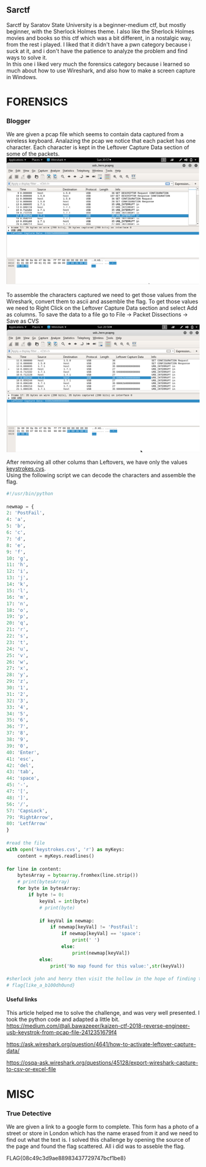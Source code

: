 ## Sarctf  

Sarctf  by Saratov State University is a beginner-medium ctf, but mostly beginner, with the Sherlock Holmes theme. I also like the Sherlock Holmes movies and books
so this ctf which was a bit different, in a nostalgic way, from the rest i played. I liked that it didn't have a pwn category because i suck 
at it, and i don't have the patience to analyze the problem and find ways to solve it.  
In this one i liked very much the forensics category because i learned so much about how to use Wireshark, and also how to make a screen capture
in Windows.


# **FORENSICS**

### Blogger


We are given a pcap file which seems to contain data captured from a wireless keyboard.
Analazing the pcap we notice that each packet has one character. Each character is kept in the Leftover Capture Data section of some of the packets.  
![alt text](https://github.com/Alex-Stinga/CTF/blob/master/2020/sarctf/blogger/sarctf_blogger_2.png)

To assemble the characters captured we need to get those values from the Wireshark, convert them to ascii and assemble the flag.
To get those values we need to Right Click on the Leftover Capture Data section and select Add as columns. To save the data to a file go to File -> Packet Dissections -> Save as CVS
![alt text](https://github.com/Alex-Stinga/CTF/blob/master/2020/sarctf/blogger/sarctf_blogger1.png)

After removing all other colums than Leftovers, we have only the values [keystrokes.cvs](https://github.com/Alex-Stinga/CTF/blob/master/2020/sarctf/blogger/keystrokes.cvs).  
Using the following script we can decode the characters and assemble the flag.  

```python
#!/usr/bin/python

newmap = {
2: 'PostFail',
4: 'a',
5: 'b',
6: 'c',
7: 'd',
8: 'e',
9: 'f',
10: 'g',
11: 'h',
12: 'i',
13: 'j',
14: 'k',
15: 'l',
16: 'm',
17: 'n',
18: 'o',
19: 'p',
20: 'q',
21: 'r',
22: 's',
23: 't',
24: 'u',
25: 'v',
26: 'w',
27: 'x',
28: 'y',
29: 'z',
30: '1',
31: '2',
32: '3',
33: '4',
34: '5',
35: '6',
36: '7',
37: '8',
38: '9',
39: '0',
40: 'Enter',
41: 'esc',
42: 'del',
43: 'tab',
44: 'space',
45: '-',
47: '[',
48: ']',
56: '/',
57: 'CapsLock',
79: 'RightArrow',
80: 'LetfArrow'
}

#read the file
with open('keystrokes.cvs', 'r') as myKeys:
	content = myKeys.readlines()
		
for line in content:
	bytesArray = bytearray.fromhex(line.strip())
	# print(bytesArray)
	for byte in bytesArray:
		if byte != 0:
			keyVal = int(byte)		
			# print(byte)

			if keyVal in newmap:
				if newmap[keyVal] != 'PostFail':
					if newmap[keyVal] == 'space':
						print(' ')
					else:
						print(newmap[keyVal])
			else:
				print('No map found for this value:',str(keyVal))

#sherlock john and henry then visit the hollow in the hope of finding the hound on the way john notices what seems to be flag 
# flag{like_a_b100dh0und}

```
#### Useful links
This article helped me to solve the challenge, and was very well presented. I took the python code and adapted a little bit.
https://medium.com/@ali.bawazeeer/kaizen-ctf-2018-reverse-engineer-usb-keystrok-from-pcap-file-2412351679f4  

https://ask.wireshark.org/question/4641/how-to-activate-leftover-capture-data/  

https://osqa-ask.wireshark.org/questions/45128/export-wireshark-capture-to-csv-or-excel-file  


# **MISC**

### True Detective

We are given a link to a google form to complete. This form has a photo of a street or store in London which has the name erased from it and we need to find out what the text is. I solved this challenge by opening the source of the page and  found the flag scattered. All i did was to asseble the flag.

FLAG{08c49c3d9ae88983437729747bcf1be8}

